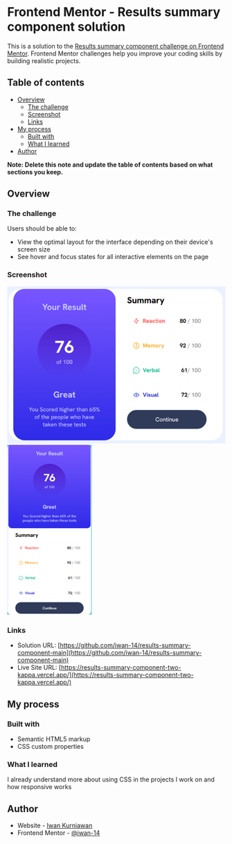 # Frontend Mentor - Results summary component solution

This is a solution to the [Results summary component challenge on Frontend Mentor](https://www.frontendmentor.io/challenges/results-summary-component-CE_K6s0maV). Frontend Mentor challenges help you improve your coding skills by building realistic projects. 

## Table of contents

- [Overview](#overview)
  - [The challenge](#the-challenge)
  - [Screenshot](#screenshot)
  - [Links](#links)
- [My process](#my-process)
  - [Built with](#built-with)
  - [What I learned](#what-i-learned)
- [Author](#author)

**Note: Delete this note and update the table of contents based on what sections you keep.**

## Overview

### The challenge

Users should be able to:

- View the optimal layout for the interface depending on their device's screen size
- See hover and focus states for all interactive elements on the page

### Screenshot

![](./screenshot.png)
![](./screenshot1.png)

### Links

- Solution URL: [https://github.com/iwan-14/results-summary-component-main](https://github.com/iwan-14/results-summary-component-main)
- Live Site URL: [https://results-summary-component-two-kappa.vercel.app/](https://results-summary-component-two-kappa.vercel.app/)

## My process

### Built with

- Semantic HTML5 markup
- CSS custom properties


### What I learned

I already understand more about using CSS in the projects I work on and how responsive works

## Author

- Website - [Iwan Kurniawan](https://www.your-site.com)
- Frontend Mentor - [@iwan-14](https://www.frontendmentor.io/profile/iwan-14)

